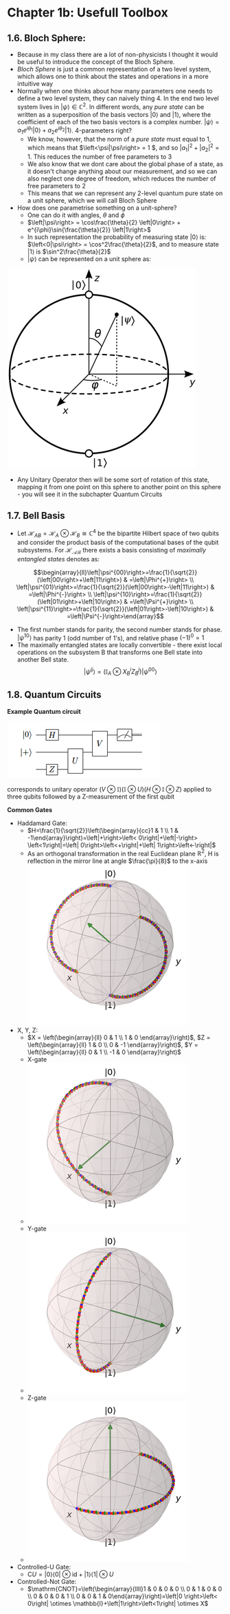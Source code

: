 # Chapter 1b: Usefull Toolbox


## 1.6. Bloch Sphere:
- Because in my class there are a lot of non-physicists I thought it would be useful to introduce the concept of the Bloch Sphere. 
- _Bloch Sphere_ is just a common representation of a two level system, which allows one to think about the states and operations in a more intuitive way
- Normally when one thinks about how many parameters one needs to define a two level system, they can naively thing 4. In the end two level system lives in $\left|\psi\right> \in \mathbb{C}^2$. In different words, any _pure state_ can be written as a superposition of the basis vectors $\left|0\right>$ and $\left|1\right>$, where the coefficient of each of the two basis vectors is a complex number. $\left|\psi\right> = a_1e^{i\theta_1} \left|0\right> +  a_2e^{i\theta_2} \left|1\right>$. 4-parameters right?
    - We know, however, that the norm of a _pure state_ must equal to 1, which means that $\left<\psi|\psi\right> = 1 $, and so $\left|a_1\right|^2 + \left|a_2\right|^2=1$. This reduces the number of free parameters to 3
    - We also know that we dont care about the global phase of a state, as it doesn't change anything about our measurement, and so we can also neglect one degree of freedom, which reduces the number of free parameters to 2
    - This means that we can represent any 2-level quantum pure state on a unit sphere, which we will call Bloch Sphere
- How does one parametrise something on a unit-sphere?
    - One can do it with angles, $\theta \text{ and } \phi$
    - $\left|\psi\right> = \cos\frac{\theta}{2} \left|0\right> +  e^{i\phi}\sin{\frac{\theta}{2}} \left|1\right>$
    - In such representation the probability of measuring state $\left|0\right>$ is: $\left<0|\psi\right> = \cos^2\frac{\theta}{2}$, and to measure state $\left|1\right>$ is $\sin^2\frac{\theta}{2}$
    - $\left|\psi\right>$ can be represented on a unit sphere as:

![image info](bloch_sphere.png) 
- Any Unitary Operator then will be some sort of rotation of this state, mapping it from one point on this sphere to another point on this sphere - you will see it in the subchapter Quantum Circuits

## 1.7. Bell Basis
- Let $\mathcal{H}_{A B}=\mathcal{H}_A \otimes \mathcal{H}_B \cong \mathbb{C}^4$ be the bipartite Hilbert space of two qubits and consider the product basis of the computational bases of the qubit subsystems. For $\mathcal{H_{AB}}$ there exists a basis consisting of _maximally entangled states_ denotes as:


$$\begin{array}{ll}\left|\psi^{00}\right>=\frac{1}{\sqrt{2}}(\left|00\right>+\left|11\right>) & =\left|\Phi^{+}\right> \\ \left|\psi^{01}\right>=\frac{1}{\sqrt{2}}(\left|00\right>-\left|11\right>) & =\left|\Phi^{-}\right> \\ \left|\psi^{10}\right>=\frac{1}{\sqrt{2}}(\left|01\right>+\left|10\right>) & =\left|\Psi^{+}\right> \\ \left|\psi^{11}\right>=\frac{1}{\sqrt{2}}(\left|01\right>-\left|10\right>) & =\left|\Psi^{-}\right>\end{array}$$

- The first number stands for parity, the second number stands for phase. $\left|\psi^{10}\right>$ has parity 1 (odd number of 1's), and relative phase $(-1)^0=1$
- The maximally entangled states are locally convertible - there exist local operations on the subsystem B that transforms one Bell state into another Bell state.
$$\left|\psi^{i j}\right>=\left(\mathbb{I}_A \otimes X_B^i Z_B^j\right)\left|\psi^{00}\right>$$

## 1.8. Quantum Circuits
**Example Quantum circuit**

![image info](ch1/quantum_circuit_ch1.png) 

corresponds to unitary operator $\left(V \otimes \mathbb{I}\right)\left(\mathbb{I}\otimes U\right)\left(H\otimes\mathbb{I}\otimes Z\right)$ applied to three qubits followed by a Z-measurement of the first qubit

**Common Gates**

- Haddamard Gate:
    - $H=\frac{1}{\sqrt{2}}\left(\begin{array}{cc}1 & 1 \\ 1 & -1\end{array}\right)=\left|+\right>\left< 0\right|+\left|-\right> \left<1\right|=\left| 0\right>\left<+\right|+\left| 1\right>\left<-\right|$
    - As an orthogonal transformation in the real Euclidean plane $\mathbb{R}^2$, H is reflection in the mirror line at angle $\frac{\pi}{8}$ to the x-axis
    ![image info](ch1/h_gate.png) 
- X, Y, Z:
    - $X = \left(\begin{array}{ll} 0 & 1 \\ 1 & 0 \end{array}\right)$, $Z = \left(\begin{array}{ll} 1 & 0 \\ 0 & -1 \end{array}\right)$, $Y = \left(\begin{array}{ll} 0 & 1 \\ -1 & 0 \end{array}\right)$
    - X-gate
    - ![image info](ch1/x_gate.png) 
    - Y-gate
    - ![image info](ch1/y_gate.png) 
    - Z-gate
    - ![image info](ch1/z_gate.png) 
- Controlled-U Gate:
    - $\mathrm{C} U=\left|0\right>\left<0\right|\otimes \mathrm{id}+\left| 1\right>\left<1\right| \otimes U$
- Controlled-Not Gate:
    - $\mathrm{CNOT}=\left(\begin{array}{llll}1 & 0 & 0 & 0 \\ 0 & 1 & 0 & 0 \\ 0 & 0 & 0 & 1 \\ 0 & 0 & 1 & 0\end{array}\right)=\left|0 \right>\left< 0\right| \otimes \mathbb{I}+\left|1\right>\left<1\right| \otimes X$



